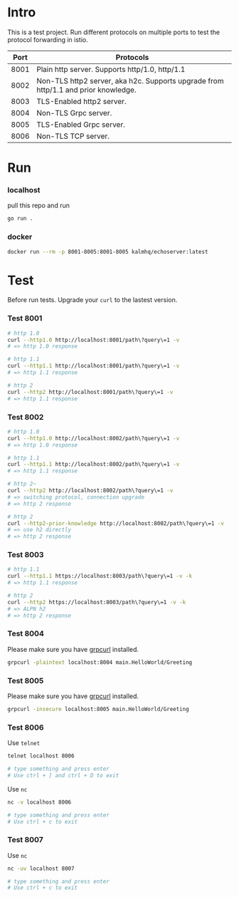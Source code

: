 # Intro

This is a test project. Run different protocols on multiple ports to test the protocol forwarding in istio.


| Port | Protocols                                                                          |
|------|------------------------------------------------------------------------------------|
| 8001 | Plain http server. Supports http/1.0, http/1.1                                     |
| 8002 | Non-TLS http2 server, aka h2c. Supports upgrade from http/1.1 and prior knowledge. |
| 8003 | TLS-Enabled http2 server.                                                          |
| 8004 | Non-TLS Grpc server.                                                               |
| 8005 | TLS-Enabled Grpc server.                                                           |
| 8006 | Non-TLS TCP server.                                                           |

# Run

### localhost
pull this repo and run

```bash
go run .
```

### docker

```bash
docker run --rm -p 8001-8005:8001-8005 kalmhq/echoserver:latest
```

# Test 
Before run tests. Upgrade your `curl` to the lastest version.

### Test 8001

```bash
# http 1.0
curl --http1.0 http://localhost:8001/path\?query\=1 -v
# => http 1.0 response

# http 1.1
curl --http1.1 http://localhost:8001/path\?query\=1 -v
# => http 1.1 response 

# http 2
curl --http2 http://localhost:8001/path\?query\=1 -v
# => http 1.1 response
```

### Test 8002

```bash
# http 1.0
curl --http1.0 http://localhost:8002/path\?query\=1 -v
# => http 1.0 response

# http 1.1
curl --http1.1 http://localhost:8002/path\?query\=1 -v
# => http 1.1 response 

# http 2~
curl --http2 http://localhost:8002/path\?query\=1 -v
# => switching protocol, connection upgrade
# => http 2 response

# http 2
curl --http2-prior-knowledge http://localhost:8002/path\?query\=1 -v
# => use h2 directly
# => http 2 response
```

### Test 8003

```bash
# http 1.1
curl --http1.1 https://localhost:8003/path\?query\=1 -v -k
# => http 1.1 response 

# http 2
curl --http2 https://localhost:8003/path\?query\=1 -v -k
# => ALPN h2
# => http 2 response
```

### Test 8004

Please make sure you have  [grpcurl](https://github.com/fullstorydev/grpcurl) installed.

```bash
grpcurl -plaintext localhost:8004 main.HelloWorld/Greeting
```

### Test 8005

Please make sure you have [grpcurl](https://github.com/fullstorydev/grpcurl) installed.

```bash
grpcurl -insecure localhost:8005 main.HelloWorld/Greeting
```
### Test 8006

Use `telnet`

```bash
telnet localhost 8006

# type something and press enter
# Use ctrl + ] and ctrl + D to exit
```

Use `nc`

```bash
nc -v localhost 8006

# type something and press enter
# Use ctrl + c to exit
```

### Test 8007

Use `nc`

```bash
nc -uv localhost 8007

# type something and press enter 
# Use ctrl + c to exit
```